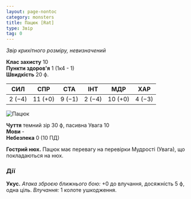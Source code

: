 ```yaml
---
layout: page-nontoc
category: monsters
title: Пацюк [Rat]
type: Звір
tag: 0
---
```


_Звір крихітного розміру, невизначений_

**Клас захисту** 10     
**Пункти здоров'я** 1 (1к4 - 1)    
**Швидкість** 20 ф.

| СИЛ    | СПР     | СТА    | ІНТ    | МДР     | ХАР    |
| ------ | ------- | ------ | ------ | ------- | ------ |
| 2 (−4) | 11 (+0) | 9 (−1) | 2 (−4) | 10 (+0) | 4 (−3) |

![Пацюк](https://www.dndbeyond.com/avatars/thumbnails/16/541/1000/1000/636376335435407571.jpeg)

**Чуття** темний зір 30 ф, пасивна Увага 10    
**Мови** -    
**Небезпека** 0 (10 ПД)

**Гострий нюх.** Пацюк має перевагу на перевірки Мудрості (Увага), що покладаються на нюх.

### Дії
**Укус.** _Атака зброєю ближнього бою:_ +0 до влучання, досяжність 5 ф, одна ціль. _Влучання:_ 1 колоте ушкодження. 

